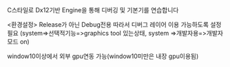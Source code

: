 C스타일로 Dx12기반 Engine을 통해 디버깅 및 기본기를 연습합니다

<환경설정>
Release가 아닌 Debug전용
따라서 디버그 레이어 이용 가능하도록 설정필요
  (system=>선택적기능=>graphics tool 있는상태, system =>개발자용=>개발자모드 on)

window10이상에서 외부 gpu연동 가능(window10미만은 내장 gpu이용됨)

